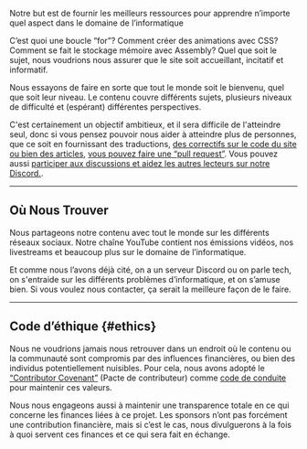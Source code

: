 <p><span class="text-style-headline-2">Notre but est de fournir les meilleurs ressources pour apprendre n’importe quel aspect dans le domaine de l’informatique</span></p>

C’est quoi une boucle “for”? Comment créer des animations avec CSS? Comment se fait le stockage mémoire avec Assembly? Quel que soit le sujet, nous voudrions nous assurer que le site soit accueillant, incitatif et informatif.

Nous essayons de faire en sorte que tout le monde soit le bienvenu, quel que soit leur niveau. Le contenu couvre différents sujets, plusieurs niveaux de difficulté et (espérant) différentes perspectives.

C'est certainement un objectif ambitieux, et il sera difficile de l'atteindre seul, donc si vous pensez pouvoir nous aider à atteindre plus de personnes, que ce soit en fournissant des traductions, [des correctifs sur le code du site](https://github.com/playfulprogramming/playfulprogramming/issues?q=is%3Aopen+is%3Aissue+label%3A%22good+first+issue%22) [ou bien des articles](https://github.com/playfulprogramming/playfulprogramming#blog-posts), [vous pouvez faire une “pull request”](https://github.com/playfulprogramming/playfulprogramming/pulls). Vous pouvez aussi [participer aux discussions et aidez les autres lecteurs sur notre Discord.](https://discord.gg/FMcvc6T).

---

## Où Nous Trouver

Nous partageons notre contenu avec tout le monde sur les différents réseaux sociaux. Notre chaîne YouTube contient nos émissions vidéos, nos livestreams et beaucoup plus sur le domaine de l’informatique.

Et comme nous l’avons déjà cité, on a un serveur Discord ou on parle tech, on s'entraide sur les différents problèmes d’informatique, et on s’amuse bien. Si vous voulez nous contacter, ça serait la meilleure façon de le faire.

<!-- split -->

---

## Code d’éthique {#ethics}

Nous ne voudrions jamais nous retrouver dans un endroit où le contenu ou la communauté sont compromis par des influences financières, ou bien des individus potentiellement nuisibles. Pour cela, nous avons adopté le
[“Contributor Covenant”](https://www.contributor-covenant.org/)
(Pacte de contributeur) comme [code de conduite](https://github.com/playfulprogramming/playfulprogramming/blob/master/CODE_OF_CONDUCT.md) pour maintenir ces valeurs.

Nous nous engageons aussi à maintenir une transparence totale en ce qui concerne les finances liées à ce projet. Les sponsors n’ont pas forcément une contribution financière, mais si c’est le cas, nous divulguerons à la fois à quoi servent ces finances et ce qui sera fait en échange.
